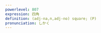 ```yaml
---
powerlevel: 807
expression: 四角
definition: (adj-na,n,adj-no) square; (P)
pronunciation: しかく
---
```

